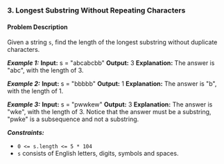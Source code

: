 ### 3. Longest Substring Without Repeating Characters

#### Problem Description

Given a string `s`, find the length of the longest substring without duplicate characters.

***Example 1:*** 
**Input:**  s = "abcabcbb"
**Output:**  3
**Explanation:** The answer is "abc", with the length of 3.

***Example 2:*** 
**Input:**  s = "bbbbb"
**Output:**  1
**Explanation:** The answer is "b", with the length of 1.

***Example 3:*** 
**Input:**  s = "pwwkew"
**Output:**  3
**Explanation:** The answer is "wke", with the length of 3.
Notice that the answer must be a substring, "pwke" is a subsequence and not a substring.
 

***Constraints:*** 
- `0 <= s.length <= 5 * 104`
- `s` consists of English letters, digits, symbols and spaces.